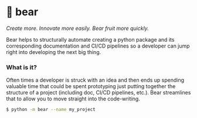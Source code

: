 # :grapes: bear

*Create more. Innovate more easily. Bear fruit more quickly.*

Bear helps to structurally automate creating a python package and
its corresponding documentation and CI/CD pipelines so a developer
can jump right into developing the next big thing.


### What is it?

Often times a developer is struck with an idea and then ends up spending valuable
time that could be spent prototyping just putting together the structure of a
project (including doc, CI/CD pipelines, etc.). Bear streamlines that to allow
you to move straight into the code-writing.

```bash
$ python -m bear --name my_project
```
